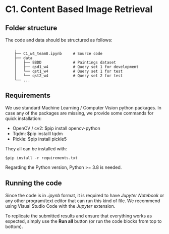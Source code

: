 # C1. Content Based Image Retrieval 

## Folder structure
The code and data should be structured as follows:

        .
        ├── C1_w4_team8.ipynb     # Source code
        ├── data                  
        │   ├── BBDD              # Paintings dataset
        │   ├── qsd1_w4           # Query set 1 for development
        │   └── qst1_w4           # Query set 1 for test
        │   └── qst2_w4           # Query set 2 for test
        └── ...

## Requirements

We use standard Machine Learning / Computer Vision python packages. In case any of the packages are missing, we provide some commands for quick installation:

- OpenCV / cv2: $pip install opencv-python
- Tqdm: $pip installl tqdm
- Pickle: $pip install pickle5

They all can be installed with:
```console
$pip install -r requirements.txt
```
Regarding the Python version, Python >= 3.8 is needed.

## Running the code
Since the code is in _.ipynb_ format, it is required to have _Jupyter Notebook_ or any other program/text editor that can run this kind of file. We recommend using Visual Studio Code with the _Jupyter_ extension.

To replicate the submitted results and ensure that everything works as expected, simply use the __Run all__ button (or run the code blocks from top to bottom).
